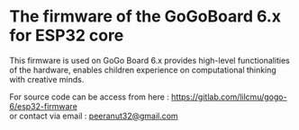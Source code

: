 # The firmware of the GoGoBoard 6.x for ESP32 core

This firmware is used on GoGo Board 6.x provides high-level functionalities of the hardware, enables children experience on computational thinking with creative minds.

For source code can be access from here : https://gitlab.com/lilcmu/gogo-6/esp32-firmware <br/>or contact via email : peeranut32@gmail.com
